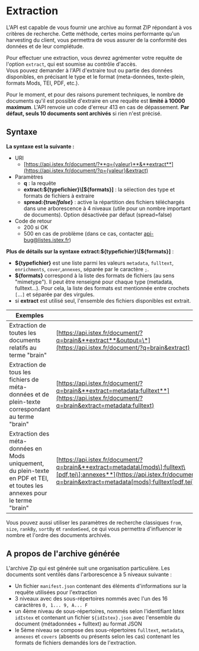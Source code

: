 # Extraction

L'API est capable de vous fournir une archive au format ZIP répondant à vos critères de recherche. Cette méthode, certes moins performante qu'un harvesting du client, vous permettra de vous assurer de la conformité des données et de leur complétude.

Pour effectuer une extraction, vous devrez agrémenter votre requête de l'option `extract`, qui est soumise au contrôle d'accès.  
Vous pouvez demander à l'API d'extraire tout ou partie des données disponibles, en précisant le type et le format \(meta-données, texte-plein, formats Mods, TEI, PDF, etc.\).

Pour le moment, et pour des raisons purement techniques, le nombre de documents qu'il est possible d'extraire en une requête est **limité à 10000 maximum**. L'API renvoie un code d'erreur 413 en cas de dépassement. **Par défaut, seuls 10 documents sont archivés** si rien n'est précisé.

## Syntaxe

**La syntaxe est la suivante :**

* URI
  * [https://api.istex.fr/document/?**q={valeur}**&**extract**](https://api.istex.fr/document/?q={valeur}&extract)
* Paramètres 
  * **q** : la requête
  * **extract:${typefichier}\[${formats}\]** : la sélection des type et formats de fichiers à extraire
  * **spread:{true/**_**false**_**}** : active la répartition des fichiers téléchargés dans une arborescence à 4 niveaux \(utile pour un nombre important de documents\). Option désactivée par défaut \(spread=false\)
* Code de retour
  * 200 si OK
  * 500 en cas de problème \(dans ce cas, contacter [api-bug@listes.istex.fr](mailto:api-bug@listes.istex.fr)\)

**Plus de détails sur la syntaxe** **extract:${typefichier}\[${formats}\]** :

* **${typefichier}** est une liste parmi les valeurs `metadata`, `fulltext`, `enrichments`, `cover`,`annexes`, séparée par le caractère `;`.
* **${formats}** correspond à la liste des formats de fichiers \(au sens "mimetype"\). Il peut être renseigné pour chaque type \(metadata, fulltext...\). Pour cela, la liste des formats est mentionnée entre crochets `[`...`]` et séparée par des virgules.
* si **extract** est utilisé seul, l'ensemble des fichiers disponibles est extrait. 

| Exemples |  |
| --- | --- |
| Extraction de toutes les documents relatifs au terme "brain" | [https://api.istex.fr/document/?q=brain&**extract**&output=\*](https://api.istex.fr/document/?q=brain&extract) |
| Extraction de tous les fichiers de méta-données et de plein-texte correspondant au terme "brain" | [https://api.istex.fr/document/?q=brain&**extract=metadata;fulltext**](https://api.istex.fr/document/?q=brain&extract=metadata;fulltext) |
| Extraction des méta-données en Mods uniquement, du plein-texte en PDF et TEI, et toutes les annexes pour le terme "brain" | [https://api.istex.fr/document/?q=brain&**extract=metadata\[mods\];fulltext\[pdf,tei\];annexes**](https://api.istex.fr/document/?q=brain&extract=metadata[mods];fulltext[pdf,tei];annexes) |

Vous pouvez aussi utiliser les paramètres de recherche classiques `from`, `size`, `rankBy`, `sortBy` et `randomSeed`, ce qui vous permettra d'influencer le nombre et l'ordre des documents archivés.

## A propos de l'archive générée

L'archive Zip qui est générée suit une organisation particulière. Les documents sont ventilés dans l'arborescence à 5 niveaux suivante :

* Un fichier `manifest.json` contenant des éléments d'informations sur la requête utilisées pour l'extraction
* 3 niveaux avec des sous-répertoires nommés avec l'un des 16 caractères `0, 1... 9, A... F`
* un 4ème niveau de sous-répertoires, nommés selon l'identifiant Istex `idIstex` et contenant un fichier `${idIstex}.json` avec l'ensemble du document \(métadonnées + fulltext\) au format JSON
* le 5ème niveau se compose des sous-répertoires `fulltext`, `metadata`, `annexes` et `covers` \(absents ou présents selon les cas\) contenant les formats de fichiers demandés lors de l'extraction.

